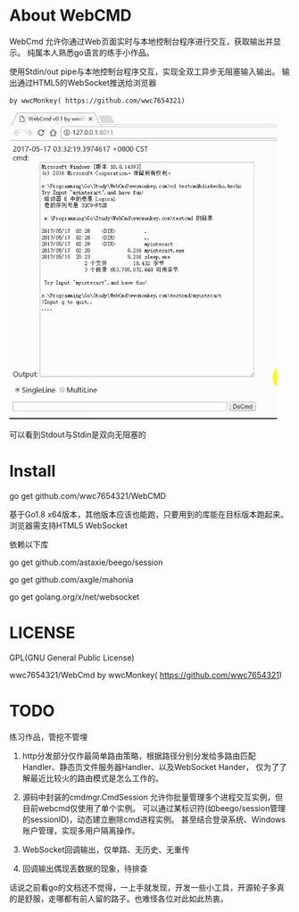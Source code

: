 # About WebCMD 
WebCmd 允许你通过Web页面实时与本地控制台程序进行交互，获取输出并显示。 
纯属本人熟悉go语言的练手小作品。

使用Stdin/out pipe与本地控制台程序交互，实现全双工异步无阻塞输入输出。
输出通过HTML5的WebSocket推送给浏览器

    by wwcMonkey( https://github.com/wwc7654321)
    
![DemoGif](image/demo.gif)

可以看到Stdout与Stdin是双向无阻塞的

# Install
go get github.com/wwc7654321/WebCMD

基于Go1.8 x64版本，其他版本应该也能跑，只要用到的库能在目标版本跑起来。
浏览器需支持HTML5 WebSocket

依赖以下库

go get github.com/astaxie/beego/session

go get github.com/axgle/mahonia

go get golang.org/x/net/websocket
 
# LICENSE
GPL(GNU General Public License)

wwc7654321/WebCmd by wwcMonkey( https://github.com/wwc7654321)

# TODO 
练习作品，管挖不管埋

1. http分发部分仅作最简单路由策略，根据路径分别分发给多路由匹配Handler、静态页文件服务器Handler、以及WebSocket Hander，
仅为了了解最近比较火的路由模式是怎么工作的。

2. 源码中封装的cmdmgr.CmdSession 允许你批量管理多个进程交互实例，但目前webcmd仅使用了单个实例。
可以通过某标识符(如beego/session管理的sessionID)，动态建立删除cmd进程实例。 甚至结合登录系统、Windows账户管理，实现多用户隔离操作。

3. WebSocket回调输出，仅单路、无历史、无重传

4. 回调输出偶现丢数据的现象，待排查

话说之前看go的文档还不觉得，一上手就发现，开发一些小工具，开源轮子多真的是舒服，走哪都有前人留的路子。也难怪各位对此如此热衷。

